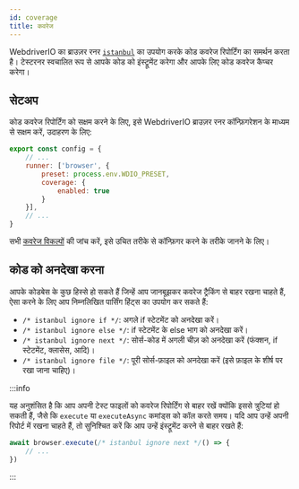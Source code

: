 ```yaml
---
id: coverage
title: कवरेज
---
```


WebdriverIO का ब्राउज़र रनर [`istanbul`](https://istanbul.js.org/) का उपयोग करके कोड कवरेज रिपोर्टिंग का समर्थन करता है। टेस्टरनर स्वचालित रूप से आपके कोड को इंस्ट्रूमेंट करेगा और आपके लिए कोड कवरेज कैप्चर करेगा।

## सेटअप

कोड कवरेज रिपोर्टिंग को सक्षम करने के लिए, इसे WebdriverIO ब्राउज़र रनर कॉन्फ़िगरेशन के माध्यम से सक्षम करें, उदाहरण के लिए:

```js title=wdio.conf.js
export const config = {
    // ...
    runner: ['browser', {
        preset: process.env.WDIO_PRESET,
        coverage: {
            enabled: true
        }
    }],
    // ...
}
```

सभी [कवरेज विकल्पों](/docs/runner#coverage-options) की जांच करें, इसे उचित तरीके से कॉन्फ़िगर करने के तरीके जानने के लिए।

## कोड को अनदेखा करना

आपके कोडबेस के कुछ हिस्से हो सकते हैं जिन्हें आप जानबूझकर कवरेज ट्रैकिंग से बाहर रखना चाहते हैं, ऐसा करने के लिए आप निम्नलिखित पार्सिंग हिंट्स का उपयोग कर सकते हैं:

- `/* istanbul ignore if */`: अगले if स्टेटमेंट को अनदेखा करें।
- `/* istanbul ignore else */`: if स्टेटमेंट के else भाग को अनदेखा करें।
- `/* istanbul ignore next */`: सोर्स-कोड में अगली चीज़ को अनदेखा करें (फंक्शन, if स्टेटमेंट, क्लासेस, आदि)।
- `/* istanbul ignore file */`: पूरी सोर्स-फ़ाइल को अनदेखा करें (इसे फ़ाइल के शीर्ष पर रखा जाना चाहिए)।

:::info

यह अनुशंसित है कि आप अपनी टेस्ट फाइलों को कवरेज रिपोर्टिंग से बाहर रखें क्योंकि इससे त्रुटियां हो सकती हैं, जैसे कि `execute` या `executeAsync` कमांड्स को कॉल करते समय। यदि आप उन्हें अपनी रिपोर्ट में रखना चाहते हैं, तो सुनिश्चित करें कि आप उन्हें इंस्ट्रूमेंट करने से बाहर रखते हैं:

```ts
await browser.execute(/* istanbul ignore next */() => {
    // ...
})
```

:::